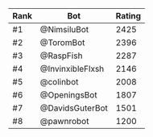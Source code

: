 Rank|Bot|Rating
---|---|---
#1|@NimsiluBot|2425
#2|@ToromBot|2396
#3|@RaspFish|2287
#4|@InvinxibleFlxsh|2146
#5|@colinbot|2008
#6|@OpeningsBot|1807
#7|@DavidsGuterBot|1501
#8|@pawnrobot|1200

